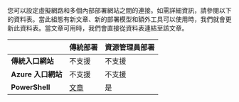 您可以設定虛擬網路和多個內部部署網站之間的連接。如需詳細資訊，請參閱以下的資料表。當此組態有新文章、新的部署模型和額外工具可以使用時，我們就會更新此資料表。當文章可用時，我們會直接從資料表連結至該文章。

| | **傳統部署** | **資源管理員部署** |
|-----------------------------------------|-------------|---------------------|
| **傳統入口網站** | 不支援 | 不支援 |
| **Azure 入口網站** | 不支援 | 不支援 |
| **PowerShell** | [文章](../articles/vpn-gateway/vpn-gateway-multi-site.md) | 是 |

<!---HONumber=AcomDC_0224_2016-->